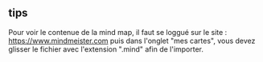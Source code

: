 ## tips

Pour voir le contenue de la mind map, il faut se loggué sur le site : <a href="https://www.mindmeister.com"> https://www.mindmeister.com </a> puis dans l'onglet "mes cartes", vous devez glisser le fichier avec l'extension ".mind" afin de l'importer.